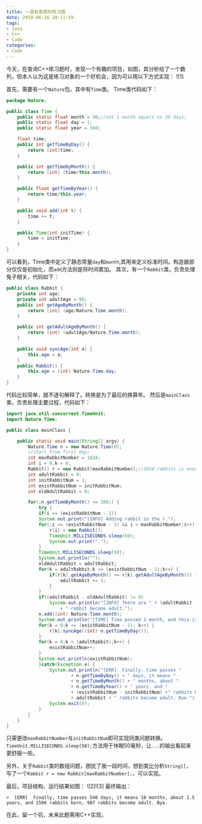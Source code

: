 ```yaml
---
title: 一道有意思的练习题
date: 2018-06-16 20:11:59
tags:
- Java
- C++
- Code
categories:
- Code
---
```


今天，在查询C++练习题时，发现一个有趣的项目，如图，其分析给了一个数列，但本人认为这是练习对象的一个好机会，因为可以用以下方式实现：
![1]

<!--more-->
首先，需要有一个`Nature`包，其中有`Time`类。
Time类代码如下：
```java
package Nature;

public class Time {
	public static float month = 30;//set 1 month equals to 30 days;
	public static float day = 1;
	public static float year = 360;

	float time;
	public int getTimeByDay() {
		return (int)time;
	}

	public int getTimeByMonth() {
		return (int) (time/this.month);
	}

	public float getTimeByYear() {
		return time/this.year;
	}

	public void add(int t) {
		time += t;
	}

	public Time(int initTime) {
		time = initTime;
	}
}
```
可以看到，Time类中定义了静态常量`day`和`month`,其用来定义标准时间。构造器部分仅仅是初始化，而`add`方法则是将时间累加。
其次，有一个`Rabbit`类，负责处理兔子相关，代码如下：
```java
public class Rabbit {
	private int age;
	private int adultAge = 90;
	public int getAgeByMonth() {
		return (int) (age/Nature.Time.month);
	}

	public int getAdultAgeByMonth() {
		return (int) (adultAge/Nature.Time.month);
	}

	public void syncAge(int a) {
		this.age = a;
	}
	public Rabbit() {
		this.age = (int) Nature.Time.day;
	}
}
```
代码比较简单，就不逐句解释了。转换是为了最后的换算年。
然后是`mainClass`类，负责处理主要过程，代码如下：
```java
import java.util.concurrent.TimeUnit;
import Nature.Time;

public class mainClass {

	public static void main(String[] argv) {
		Nature.Time n = new Nature.Time(0);
		//start from first day;
		int maxRabbitNumber = 1024;
		int i = 0,k = 0;
		Rabbit[] r = new Rabbit[maxRabbitNumber];//1024 rabbits is enough;
		int adultRabbit = 0;
		int initRabbitNum = 1;
		int existRabbitNum = initRabbitNum;
		int oldAdultRabbit = 0;

		for(;n.getTimeByMonth() <= 100;) {
			try {
  			if(i <= (existRabbitNum - 1))
  			System.out.print("[INFO] Adding rabbit in the r.");
  			for(;i <= (existRabbitNum - 1) && i < maxRabbitNumber;i++) {
  				r[i] = new Rabbit();
  				TimeUnit.MILLISECONDS.sleep(50);
  				System.out.print(".");
  			}
  			TimeUnit.MILLISECONDS.sleep(50);
  			System.out.println("");
  			oldAdultRabbit = adultRabbit;
  			for(k = adultRabbit;k <= (existRabbitNum - 1);k++) {
  				if(r[k].getAgeByMonth() >= r[k].getAdultAgeByMonth()) {
  					adultRabbit += 1;
  				}
  			}
  			if((adultRabbit - oldAdultRabbit) != 0)
  				System.out.println("[INFO] There are " + (adultRabbit - oldAdultRabbit)
  					+ " rabbit become adult.");
  			n.add((int) Nature.Time.month);
  			System.out.println("[TIME] Time passed 1 month, and this is "+ n.getTimeByMonth() +" month.");
  			for(k = 0;k <= (existRabbitNum - 1); k++) {
  				r[k].syncAge((int) n.getTimeByDay());
  			}
  			for(k = 0;k < (adultRabbit);k++) {
  				existRabbitNum++;
  			}
  			System.out.println(existRabbitNum);
			}catch(Exception e) {
				System.out.println("[ERR]  Finally, time passes "
						+ n.getTimeByDay() + " days, it means "
						+ n.getTimeByMonth() + " months, about "
						+ n.getTimeByYear() + " years, and "
						+ (existRabbitNum - initRabbitNum) +" rabbits born, "
						+ adultRabbit + " rabbits become adult. Bye.");
				System.exit(0);
			}		
		}
	}
}
```
只需更改`maxRabbitNumber`与`initRabbitNum`即可实现同类问题转换。`TimeUnit.MILLISECONDS.sleep(50);`方法用于休眠50毫秒，让`...`的输出看起来更舒服一些。

另外，关于`Rabbit`类的数组问题，困扰了我一段时间，想到类比分析`String[]`，写了一个`Rabbit r = new Rabbit[maxRabbitNumber];`，可以实现。

最后，项目结构、运行结果如图：
![2]![3]
最终输出：


	>  [ERR]  Finally, time passes 540 days, it means 18 months, about 1.5 years, and 1596 rabbits born, 987 rabbits become adult. Bye.



在此，留一个坑，未来此题需用C++实现。
